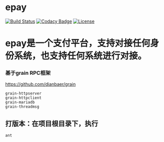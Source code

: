 # epay

[![Build Status](https://travis-ci.org/dianbaer/epay.svg?branch=master)](https://travis-ci.org/dianbaer/epay)
[![Codacy Badge](https://api.codacy.com/project/badge/Grade/dd6af1d7af8940b284a0e5b15846ecfb)](https://www.codacy.com/app/232365732/epay?utm_source=github.com&amp;utm_medium=referral&amp;utm_content=dianbaer/epay&amp;utm_campaign=Badge_Grade)
[![License](https://img.shields.io/badge/License-MIT-blue.svg)](LICENSE)

# epay是一个支付平台，支持对接任何身份系统，也支持任何系统进行对接。


### 基于grain RPC框架

https://github.com/dianbaer/grain

	grain-httpserver
	grain-httpclient
	grain-mariadb
	grain-threadmsg




## 打版本：在项目根目录下，执行

	ant


